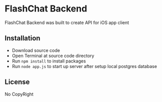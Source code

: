 # FlashChat Backend

FlashChat Backend was built to create API for iOS app client

## Installation

 - Download source code
 - Open Terminal at source code directory
 - Run `npm install` to install packages
 - Run `node app.js` to start up server after setup local postgres database

## License
No CopyRight
